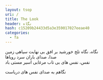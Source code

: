 ```yaml
---
layout: tsop
uri: /
title: The Look
header: نگاه
hash: c15209b24433d5a3e359017027eeae40
categories:
  - fa 
---
```


نگاه، نگاه تلخ خورشید بر افق بی نهایت سیاهی زمین  
صدا، صدای باران سرد رویاها  
نفس، نفس های بی تاب مرغابی اسیر مستی باد  
 
نگاهم به صدای نفس های دریاست

